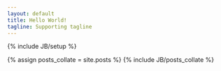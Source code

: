 ```yaml
---
layout: default
title: Hello World!
tagline: Supporting tagline
---
```

{% include JB/setup %}

{% assign posts_collate = site.posts %}
{% include JB/posts_collate %}